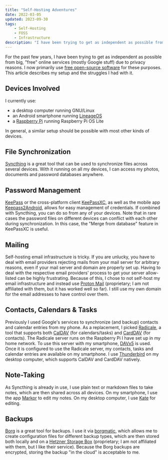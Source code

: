 ```yaml
---
title: "Self-Hosting Adventures"
date: 2022-03-05
updated: 2023-09-30
tags:
    - Self-Hosting
    - FOSS
    - Infrastructure
description: "I have been trying to get as independent as possible from online services due to privacy reasons. This article describes my setup and struggles I had with it."
---
```


For the past few years, I have been trying to get as independent as possible from big, "free" online services (mostly Google stuff) due to privacy reasons. I now primarily use [free open-source software](https://en.wikipedia.org/wiki/Free_and_open-source_software) for these purposes.
This article describes my setup and the struggles I had with it.

<!-- more -->

## Devices Involved

I currently use:

-   a desktop computer running GNU/Linux
-   an Android smartphone running [LineageOS](https://lineageos.org/)
-   a [Raspberry Pi](https://www.raspberrypi.com) running Raspberry Pi OS Lite

In general, a similar setup should be possible with most other kinds of devices.

## File Synchronization

[Syncthing](https://syncthing.net/) is a great tool that can be used to synchronize files across several devices. With it running on all my devices, I can access my photos, documents and password databases anywhere.

## Password Management

[KeePass](https://keepass.info/) or the cross-platform client [KeePassXC](https://keepassxc.org/), as well as the mobile app [Keepass2Android](https://github.com/PhilippC/keepass2android), allows for easy management of credentials.
If combined with Syncthing, you can do so from any of your devices. Note that in rare cases the password files on different devices can conflict with each other during synchronization. In this case, the "Merge from database" feature in KeePassXC is useful.

## Mailing

Self-hosting email infrastructure is tricky. If you are unlucky, you have to deal with email providers rejecting mails from your mail server for arbitrary reasons, even if your mail server and domain are properly set up. Having to deal with the respective email providers' process to get your server allow-listed can be highly frustrating.
Because of this, I chose to not self-host my email infrastructure and instead use [Proton Mail](https://proton.me/mail) (proprietary; I am not affiliated with them, but it has worked well so far).
I still use my own domain for the email addresses to have control over them.

## Contacts, Calendars & Tasks

Previously I used Google's services to synchronize (and backup) contacts and calendar entries from my phone.
As a replacement, I picked [Radicale](https://radicale.org), a tool that supports both [CalDAV](https://en.wikipedia.org/wiki/CalDAV) (for calendars/tasks) and [CardDAV](https://en.wikipedia.org/wiki/CardDAV) (for contacts). The Radicale server runs on the Raspberry Pi I have set up in my home network.
To use this server with my smartphone, [DAVx5](https://www.davx5.com/) is used. Once it is configured to use the Radicale server, my contacts, tasks and calendar entries are available on my smartphone.
I use [Thunderbird](https://www.thunderbird.net) on my desktop computer, which supports CalDAV and CardDAV natively.

## Note-Taking

As Syncthing is already in use, I use plain text or markdown files to take notes, which are then shared across all devices. On my smartphone, I use the app [Markor](https://f-droid.org/en/packages/net.gsantner.markor/) to edit my notes. On my desktop computer, I use [Kate](https://apps.kde.org/kate/) for editing.

## Backups

[Borg](https://www.borgbackup.org/) is a great tool for backups. I use it via [borgmatic](https://torsion.org/borgmatic/), which allows me to create configuration files for different backup types, which are then stored both locally and on a [Hetzner Storage Box](https://www.hetzner.com/storage/storage-box) (proprietary; I am not affiliated with them, but I like their service). Because the Borg backups are encrypted, storing the backup "in the cloud" is acceptable to me.
